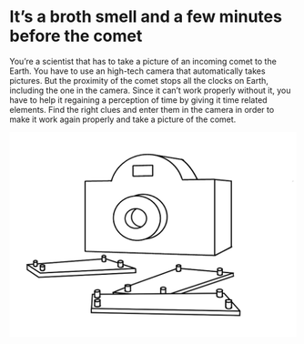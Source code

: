 # It’s a broth smell and a few minutes before the comet

You’re a scientist that has to take a picture of an incoming comet to the Earth. You have to use an high-tech camera that automatically takes pictures. But the proximity of the comet stops all the clocks on Earth, including the one in the camera. Since it can’t work properly without it, you have to help it regaining a perception of time by giving it time related elements.
Find the right clues and enter them in the camera in order to make it work again properly and take a picture of the comet.

![](images/2023-01-09/camera-sketch.png)